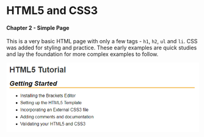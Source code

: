 # HTML5 and CSS3

#### Chapter 2 - Simple Page

This is a very basic HTML page with only a few tags - `h1`, `h2`, `ul` and `li`. CSS was added for styling and practice. These early examples are quick studies and lay the foundation for more complex examples to follow.

![Example](/murach-html5-css3/ch-2/ch-2-screenshot.png "HTML5 Example")










